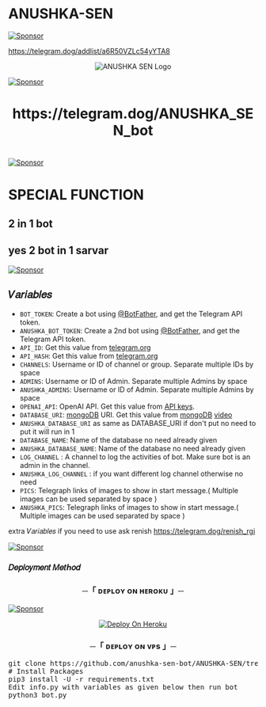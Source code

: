# ANUSHKA-SEN

[![Sponsor](https://img.shields.io/badge/Sponsor-GitHub-blue.svg)](https://github.com/sponsors/Renishrplay)

https://telegram.dog/addlist/a6R50VZLc54yYTA8

<p align="center">
  <img src="https://graph.org/file/41dfb4d472208520d0314.jpg" alt="ANUSHKA SEN Logo">
</p>


[![Sponsor](https://img.shields.io/badge/Sponsor-GitHub-blue.svg)](https://github.com/sponsors/Renishrplay)

<h1 align="center">
  https://telegram.dog/ANUSHKA_SEN_bot
</h1>

# 
[![Sponsor](https://img.shields.io/badge/Sponsor-GitHub-blue.svg)](https://github.com/sponsors/Renishrplay)
# SPECIAL FUNCTION
## 2 in 1 bot
## yes 2 bot in 1 sarvar 


[![Sponsor](https://img.shields.io/badge/Sponsor-GitHub-blue.svg)](https://github.com/sponsors/Renishrplay)

## 𝑉𝑎𝑟𝑖𝑎𝑏𝑙𝑒𝑠

* `BOT_TOKEN`: Create a bot using [@BotFather](https://telegram.dog/BotFather), and get the Telegram API token.
* `ANUSHKA_BOT_TOKEN`: Create a 2nd bot using [@BotFather](https://telegram.dog/BotFather), and get the Telegram API token.
* `API_ID`: Get this value from [telegram.org](https://my.telegram.org/apps)
* `API_HASH`: Get this value from [telegram.org](https://my.telegram.org/apps)
* `CHANNELS`: Username or ID of channel or group. Separate multiple IDs by space
* `ADMINS`: Username or ID of Admin. Separate multiple Admins by space
* `ANUSHKA_ADMINS`: Username or ID of Admin. Separate multiple Admins by space
* `OPENAI_API`: OpenAI API. Get this value from [API keys](https://platform.openai.com/account/api-keys).
* `DATABASE_URI`: [mongoDB](https://www.mongodb.com) URI. Get this value from [mongoDB](https://www.mongodb.com) [video](https://youtu.be/1G1XwEOnxxo)
*  `ANUSHKA_DATABASE_URI` as same as DATABASE_URI if don't put no need to put it will run in 1
* `DATABASE_NAME`: Name of the database no need already given 
* `ANUSHKA_DATABASE_NAME`: Name of the database no need already given 
* `LOG_CHANNEL` : A channel to log the activities of bot. Make sure bot is an admin in the channel.
* `ANUSHKA_LOG_CHANNEL` : if you want different log channel otherwise no need 
* `PICS`: Telegraph links of images to show in start message.( Multiple images can be used separated by space )
* `ANUSHKA_PICS`: Telegraph links of images to show in start message.( Multiple images can be used separated by space )

extra 𝑉𝑎𝑟𝑖𝑎𝑏𝑙𝑒𝑠 if you need to use
ask renish https://telegram.dog/renish_rgi


[![Sponsor](https://img.shields.io/badge/Sponsor-GitHub-blue.svg)](https://github.com/sponsors/Renishrplay)


<summary><h3>
  𝐷𝑒𝑝𝑙𝑜𝑦𝑚𝑒𝑛𝑡 𝑀𝑒𝑡ℎ𝑜𝑑
</h3></summary>

<h3 align="center">
    ─「 ᴅᴇᴩʟᴏʏ ᴏɴ ʜᴇʀᴏᴋᴜ 」─
</h3>


[![Sponsor](https://img.shields.io/badge/Sponsor-GitHub-blue.svg)](https://github.com/sponsors/Renishrplay)

<p align="center"><a href="https://github.com/anushka-sen-bot/ANUSHKA-SEN/tree/main">
  <img src="https://www.herokucdn.com/deploy/button.svg" alt="Deploy On Heroku">
</a></p>
<h3 align="center">

<h3 align="center">
    ─「 ᴅᴇᴩʟᴏʏ ᴏɴ ᴠᴘs 」─
</h3>
<p>
<pre>
git clone https://github.com/anushka-sen-bot/ANUSHKA-SEN/tree/main
# Install Packages
pip3 install -U -r requirements.txt
Edit info.py with variables as given below then run bot
python3 bot.py
</pre>
</p>
</details>
